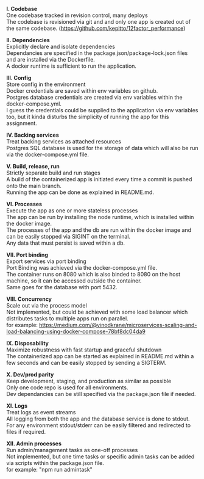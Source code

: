 **I. Codebase**  
One codebase tracked in revision control, many deploys  
The codebase is revisioned via git and and only one app is created out of the same codebase. (https://github.com/kepitto/12factor_performance)

**II. Dependencies**  
Explicitly declare and isolate dependencies  
Dependancies are specified in the package.json/package-lock.json files and are installed via the Dockerfile.   
A docker runtime is sufficient to run the application.  

**III. Config**  
Store config in the environment  
Docker credentials are saved within env variables on github.  
Postgres database credentials are created via env variables within the docker-compose.yml.  
I guess the credentials could be supplied to the application via env variables too, but it kinda disturbs the simplicity of running the app for this assignment.  

**IV. Backing services**  
Treat backing services as attached resources  
Postgres SQL database is used for the storage of data which will also be run via the docker-compose.yml file.  
 
**V. Build, release, run**  
Strictly separate build and run stages  
A build of the containerized app is initiated every time a commit is pushed onto the main branch.  
Running the app can be done as explained in README.md.  

**VI. Processes**  
Execute the app as one or more stateless processes  
The app can be run by installing the node runtime, which is installed within the docker image.   
The processes of the app and the db are run within the docker image and can be easily stopped via SIGINT on the terminal.  
Any data that must persist is saved within a db.   

**VII. Port binding**  
Export services via port binding  
Port Binding was achieved via the docker-compose.yml file.  
The container runs on 8080 which is also binded to 8080 on the host machine, so it can be accessed outside the container.  
Same goes for the database with port 5432.  

**VIII. Concurrency**  
Scale out via the process model  
Not implemented, but could be achieved with some load balancer which distributes tasks to multiple apps run on parallel.  
for example: https://medium.com/@vinodkrane/microservices-scaling-and-load-balancing-using-docker-compose-78bf8dc04da9  

**IX. Disposability**  
Maximize robustness with fast startup and graceful shutdown  
The containerized app can be started as explained in README.md within a few seconds and can be easily stopped by sending a SIGTERM.  

**X. Dev/prod parity**  
Keep development, staging, and production as similar as possible  
Only one code repo is used for all environments.  
Dev dependancies can be still specified via the package.json file if needed.   

**XI. Logs**  
Treat logs as event streams  
All logging from both the app and the database service is done to stdout.  
For any environment stdout/stderr can be easily filtered and redirected to files if required.  

**XII. Admin processes**  
Run admin/management tasks as one-off processes  
Not implemented, but one time tasks or specific admin tasks can be added via scripts within the package.json file.  
for example: "npm run admintask"  